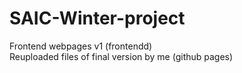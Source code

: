 # SAIC-Winter-project
Frontend webpages v1 (frontendd)
<br>
Reuploaded files of final version by me (github pages)
